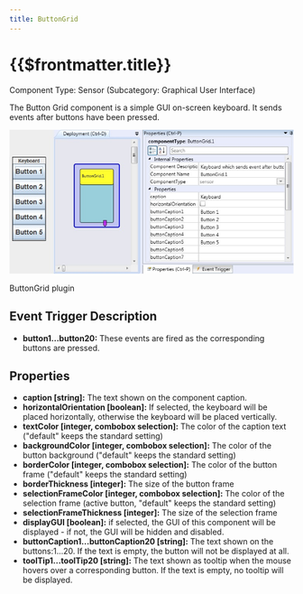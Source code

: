 ```yaml
---
title: ButtonGrid
---
```


# {{$frontmatter.title}}

Component Type: Sensor (Subcategory: Graphical User Interface)

The Button Grid component is a simple GUI on-screen keyboard. It sends events after buttons have been pressed.

![Screenshot: ButtonGrid plugin](./img/buttongrid.jpg "Screenshot: ButtonGrid plugin")

ButtonGrid plugin

## Event Trigger Description

*   **button1...button20:** These events are fired as the corresponding buttons are pressed.

## Properties

*   **caption \[string\]:** The text shown on the component caption.
*   **horizontalOrientation \[boolean\]:** If selected, the keyboard will be placed horizontally, otherwise the keyboard will be placed vertically.
*   **textColor \[integer, combobox selection\]:** The color of the caption text ("default" keeps the standard setting)
*   **backgroundColor \[integer, combobox selection\]:** The color of the button background ("default" keeps the standard setting)
*   **borderColor \[integer, combobox selection\]:** The color of the button frame ("default" keeps the standard setting)
*   **borderThickness \[integer\]:** The size of the button frame
*   **selectionFrameColor \[integer, combobox selection\]:** The color of the selection frame (active button, "default" keeps the standard setting)
*   **selectionFrameThickness \[integer\]:** The size of the selection frame
*   **displayGUI \[boolean\]:** if selected, the GUI of this component will be displayed - if not, the GUI will be hidden and disabled.
*   **buttonCaption1...buttonCaption20 \[string\]:** The text shown on the buttons:1...20. If the text is empty, the button will not be displayed at all.
*   **toolTip1...toolTip20 \[string\]:** The text shown as tooltip when the mouse hovers over a corresponding button. If the text is empty, no tooltip will be displayed.